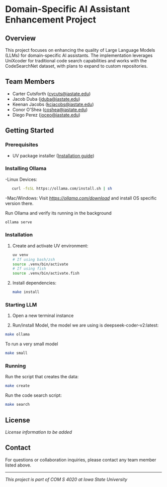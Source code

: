# Domain-Specific AI Assistant Enhancement Project

## Overview
This project focuses on enhancing the quality of Large Language Models (LLMs) for domain-specific AI assistants.
The implementation leverages UniXcoder for traditional code search capabilities and works with the CodeSearchNet dataset, with plans to expand to custom repositories.

## Team Members
- Carter Cutsforth (cvcuts@iastate.edu)
- Jacob Duba (jduba@iastate.edu)
- Keenan Jacobs (kcjacobs@iastate.edu)
- Conor O'Shea (coshea@iastate.edu)
- Diego Perez (joceo@iastate.edu)

## Getting Started

### Prerequisites
- UV package installer ([Installation guide](https://github.com/astral-sh/uv))

### Installing Ollama
   -Linux Devices:
```bash
   curl -fsSL https://ollama.com/install.sh | sh
```
   -Mac/Windows:
      Visit *https://ollama.com/download* and install OS specific version there.

   Run Ollama and verify its running in the background
```bash
ollama serve
```

### Installation
1. Create and activate UV environment:
   ```bash
   uv venv
   # If using bash/zsh
   source .venv/bin/activate
   # If using fish
   source .venv/bin/activate.fish
   ```
2. Install dependencies:
   ```bash
   make install
   ```

### Starting LLM
1. Open a new terminal instance

2. Run/install Model, the model we are using is deepseek-coder-v2:latest:
```bash
make ollama
```
To run a very small model
```bash
make small
```
### Running
Run the script that creates the data:
```bash
make create
```
Run the code search script:
```bash
make search
```

## License
*License information to be added*

## Contact
For questions or collaboration inquiries, please contact any team member listed above.

---
*This project is part of COM S 4020 at Iowa State University*
